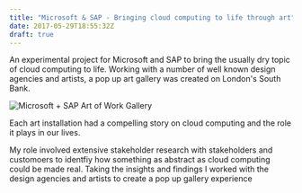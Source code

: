 ```yaml
---
title: "Microsoft & SAP - Bringing cloud computing to life through art"
date: 2017-05-29T18:55:32Z
draft: true
---
```



An experimental project for Microsoft and SAP to bring the usually dry topic of cloud computing to life. Working with a number of well known design agencies and artists, a pop up art gallery was created on London's South Bank. 

![Microsoft + SAP Art of Work Gallery](/img/MicrosoftSAP.png)

Each art installation had a compelling story on cloud computing and the role it plays in our lives.

My role involved extensive stakeholder research with stakeholders and customoers to identfiy how something as abstract as cloud computing could be made real. Taking the insights and findings I worked with the design agencies and artists to create a pop up gallery experience 
